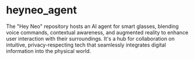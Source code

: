 # heyneo_agent
The "Hey Neo" repository hosts an AI agent for smart glasses, blending voice commands, contextual awareness, and augmented reality to enhance user interaction with their surroundings. It's a hub for collaboration on intuitive, privacy-respecting tech that seamlessly integrates digital information into the physical world.
